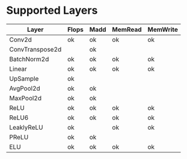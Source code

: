 # Supported Layers
|Layer|Flops|Madd|MemRead|MemWrite|
|---|---|---|---|---| 
|Conv2d|ok|ok|ok| ok|
|ConvTranspose2d| |ok|||
|BatchNorm2d|ok|ok|ok|ok|
|Linear|ok|ok|ok|ok|
|UpSample|ok| |||
|AvgPool2d|ok|ok|||
|MaxPool2d|ok|ok|||
|ReLU|ok|ok|ok|ok|
|ReLU6|ok|ok|ok|ok|
|LeaklyReLU|ok||ok|ok|
|PReLU|ok|ok|||
|ELU|ok|ok|ok|ok|
